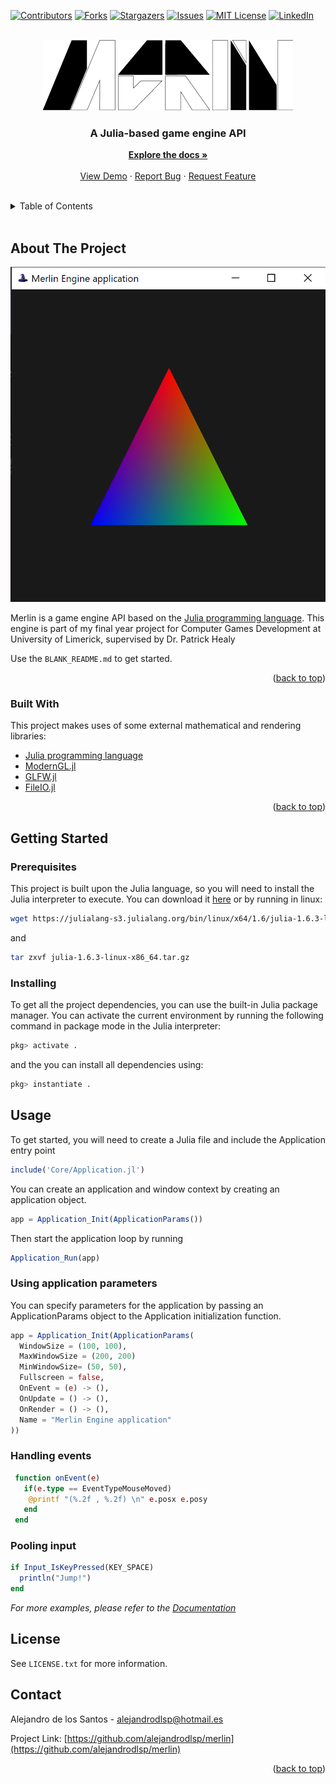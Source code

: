 <div id="top"></div>

[![Contributors][contributors-shield]][contributors-url]
[![Forks][forks-shield]][forks-url]
[![Stargazers][stars-shield]][stars-url]
[![Issues][issues-shield]][issues-url]
[![MIT License][license-shield]][license-url]
[![LinkedIn][linkedin-shield]][linkedin-url]

<!-- PROJECT LOGO -->
<br />
<div align="center">
  <a href="https://github.com/othneildrew/Best-README-Template">
    <img src="Images/Merlin.png" alt="Logo" width="400" height="113">
  </a>

  <h3 align="center">A Julia-based game engine API</h3>

  <p align="center">
    <a href=""><strong>Explore the docs »</strong></a>
    <br />
    <br />
    <a href="https://github.com/othneildrew/Best-README-Template">View Demo</a>
    ·
    <a href="https://github.com/alejandrodlsp/Merlin/issues">Report Bug</a>
    ·
    <a href="https://github.com/alejandrodlsp/Merlin/issues">Request Feature</a>
  </p>
</div>

<br/>
<!-- TABLE OF CONTENTS -->
<details>
  <summary>Table of Contents</summary>
  <ol>
    <li>
      <a href="#about-the-project">About The Project</a>
      <ul>
        <li><a href="#built-with">Built With</a></li>
      </ul>
    </li>
    <li>
      <a href="#getting-started">Getting Started</a>
      <ul>
        <li><a href="#prerequisites">Prerequisites</a></li>
        <li><a href="#installing">Installing</a></li>
      </ul>
    </li>
    <li><a href="#usage">Usage</a></li>
    <li><a href="#license">License</a></li>
    <li><a href="#contact">Contact</a></li>
  </ol>
</details>
<br/>
<!-- ABOUT THE PROJECT -->

## About The Project

[![Product Name Screen Shot][product-screenshot]](https://example.com)

Merlin is a game engine API based on the [Julia programming language](https://julialang.org). This engine is part of my final year project for Computer Games Development at University of Limerick, supervised by Dr. Patrick Healy

Use the `BLANK_README.md` to get started.

<p align="right">(<a href="#top">back to top</a>)</p>

### Built With

This project makes uses of some external mathematical and rendering libraries:

- [Julia programming language](https://julialang.org)
- [ModernGL.jl](https://github.com/JuliaGL/ModernGL.jl)
- [GLFW.jl](https://github.com/JuliaGL/GLFW.jl)
- [FileIO.jl](https://github.com/JuliaIO/FileIO.jl)

<p align="right">(<a href="#top">back to top</a>)</p>

<!-- GETTING STARTED -->

## Getting Started

### Prerequisites

This project is built upon the Julia language, so you will need to install the Julia interpreter to execute. You can download it [here](https://julialang.org/downloads/) or by running in linux:

```sh
wget https://julialang-s3.julialang.org/bin/linux/x64/1.6/julia-1.6.3-linux-x86_64.tar.gz
```

and

```sh
tar zxvf julia-1.6.3-linux-x86_64.tar.gz
```

<!-- INSTALLING -->

### Installing

To get all the project dependencies, you can use the built-in Julia package manager. You can activate the current environment by running the following command in package mode in the Julia interpreter:

```sh
pkg> activate .
```

and the you can install all dependencies using:

```sh
pkg> instantiate .
```

<!-- USAGE EXAMPLES -->

## Usage

To get started, you will need to create a Julia file and include the Application entry point

```julia
include('Core/Application.jl')
```

You can create an application and window context by creating an application object.

```julia
app = Application_Init(ApplicationParams())
```

Then start the application loop by running

```julia
Application_Run(app)
```

### Using application parameters

You can specify parameters for the application by passing an ApplicationParams object to the Application initialization function.

```julia
app = Application_Init(ApplicationParams(
  WindowSize = (100, 100),
  MaxWindowSize = (200, 200)
  MinWindowSize= (50, 50),
  Fullscreen = false,
  OnEvent = (e) -> (),
  OnUpdate = () -> (),
  OnRender = () -> (),
  Name = "Merlin Engine application"
))
```

### Handling events

```julia
 function onEvent(e)
   if(e.type == EventTypeMouseMoved)
    @printf "(%.2f , %.2f) \n" e.posx e.posy
   end
 end
```

### Pooling input

```julia
if Input_IsKeyPressed(KEY_SPACE)
  println("Jump!")
end
```

_For more examples, please refer to the [Documentation](https://example.com)_

<!-- LICENSE -->

## License

See `LICENSE.txt` for more information.

<!-- CONTACT -->

## Contact

Alejandro de los Santos - alejandrodlsp@hotmail.es

Project Link: [https://github.com/alejandrodlsp/merlin](https://github.com/alejandrodlsp/merlin)

<p align="right">(<a href="#top">back to top</a>)</p>

<!-- MARKDOWN LINKS & IMAGES -->
<!-- https://www.markdownguide.org/basic-syntax/#reference-style-links -->

[contributors-shield]: https://img.shields.io/github/contributors/alejandrodlsp/grogu-bot.svg?style=flat
[contributors-url]: https://github.com/alejandrodlsp/grogu-bot/graphs/contributors
[forks-shield]: https://img.shields.io/github/forks/alejandrodlsp/grogu-bot.svg?style=flat
[forks-url]: https://github.com/alejandrodlsp/grogu-bot/network/members
[stars-shield]: https://img.shields.io/github/stars/alejandrodlsp/grogu-bot.svg?style=flat
[stars-url]: https://github.com/alejandrodlsp/grogu-bot/stargazers
[issues-shield]: https://img.shields.io/github/issues/alejandrodlsp/grogu-bot.svg?style=flat
[issues-url]: https://github.com/alejandrodlsp/grogu-bot/issues
[license-shield]: https://img.shields.io/github/license/alejandrodlsp/grogu-bot.svg?style=flat
[license-url]: https://github.com/alejandrodlsp/grogu-bot/blob/master/LICENSE.txt
[linkedin-shield]: https://img.shields.io/badge/-LinkedIn-black.svg?style=flat&logo=linkedin&colorB=555
[linkedin-url]: https://www.linkedin.com/in/alejandro-de-los-santos-84152916b/
[product-screenshot]: images/Capture.png
